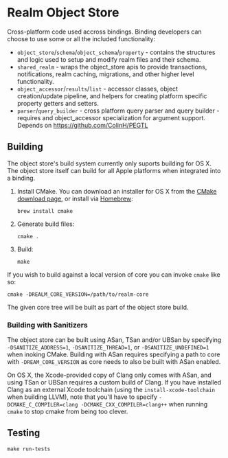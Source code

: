 # Realm Object Store

Cross-platform code used accross bindings. Binding developers can choose to use some or all the included functionality:
- `object_store`/`schema`/`object_schema`/`property` - contains the structures and logic used to setup and modify realm files and their schema.
- `shared_realm` - wraps the object_store apis to provide transactions, notifications, realm caching, migrations, and other higher level functionality.
- `object_accessor`/`results`/`list` - accessor classes, object creation/update pipeline, and helpers for creating platform specific property getters and setters.
- `parser`/`query_builder` - cross platform query parser and query builder - requires and object_accessor specialization for argument support. Depends on https://github.com/ColinH/PEGTL

## Building

The object store's build system currently only suports building for OS X. The object store itself can build for all Apple
platforms when integrated into a binding.

1. Install CMake. You can download an installer for OS X from the [CMake download page](https://cmake.org/download/), or install via [Homebrew](http://brew.sh):
    ```
    brew install cmake
    ```

2. Generate build files:

    ```
    cmake .
    ```

3. Build:

    ```
    make
    ```

If you wish to build against a local version of core you can invoke `cmake` like so:

```
cmake -DREALM_CORE_VERSION=/path/to/realm-core
```

The given core tree will be built as part of the object store build.

### Building with Sanitizers

The object store can be built using ASan, TSan and/or UBSan by specifying `-DSANITIZE_ADDRESS=1`, `-DSANITIZE_THREAD=1`, or `-DSANITIZE_UNDEFINED=1` when inoking CMake.
Building with ASan requires specifying a path to core with `-DREAM_CORE_VERSION` as core needs to also be built with ASan enabled.

On OS X, the Xcode-provided copy of Clang only comes with ASan, and using TSan or UBSan requires a custom build of Clang.
If you have installed Clang as an external Xcode toolchain (using the `install-xcode-toolchain` when building LLVM), note that you'll have to specify `-DCMAKE_C_COMPILER=clang -DCMAKE_CXX_COMPILER=clang++` when running `cmake` to stop cmake from being too clever.

## Testing

```
make run-tests
```
